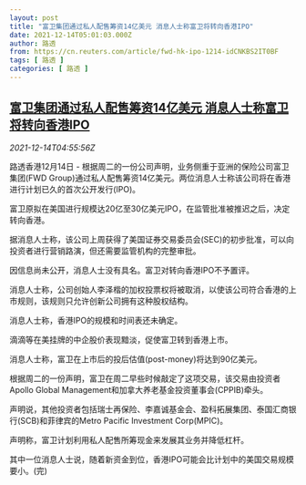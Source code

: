 ```yaml
---
layout: post
title: "富卫集团通过私人配售筹资14亿美元 消息人士称富卫将转向香港IPO"
date: 2021-12-14T05:01:03.000Z
author: 路透
from: https://cn.reuters.com/article/fwd-hk-ipo-1214-idCNKBS2IT0BF
tags: [ 路透 ]
categories: [ 路透 ]
---
```

<!--1639458063000-->
[富卫集团通过私人配售筹资14亿美元 消息人士称富卫将转向香港IPO](https://cn.reuters.com/article/fwd-hk-ipo-1214-idCNKBS2IT0BF)
------

<div>
<div><i>2021-12-14T04:55:56Z</i></div><p>路透香港12月14日 - 根据周二的一份公司声明，业务侧重于亚洲的保险公司富卫集团(FWD Group)通过私人配售筹资14亿美元。两位消息人士称该公司将在香港进行计划已久的首次公开发行(IPO)。</p><p>富卫原拟在美国进行规模达20亿至30亿美元IPO，在监管批准被推迟之后，决定转向香港。</p><p>据消息人士称，该公司上周获得了美国证券交易委员会(SEC)的初步批准，可以向投资者进行营销路演，但还需要监管机构的完整审批。</p><p>因信息尚未公开，消息人士没有具名。富卫对转向香港IPO不予置评。</p><p>消息人士称，公司创始人李泽楷的加权投票权将被取消，以使该公司符合香港的上市规则，该规则只允许创新公司拥有这种股权结构。</p><p>消息人士称，香港IPO的规模和时间表还未确定。</p><p>滴滴等在美挂牌的中企股价表现黯淡，促使富卫转到香港上市。</p><p>消息人士称，富卫在上市后的投后估值(post-money)将达到90亿美元。</p><p>根据周二的一份声明，富卫在周二早些时候敲定了这项交易，该交易由投资者Apollo Global Management和加拿大养老基金投资董事会(CPPIB)牵头。</p><p>声明说，其他投资者包括瑞士再保险、李嘉诚基金会、盈科拓展集团、泰国汇商银行(SCB)和菲律宾的Metro Pacific Investment Corp(MPIC)。</p><p>声明称，富卫计划利用私人配售所筹现金来发展其业务并降低杠杆。</p><p>其中一位消息人士说，随着新资金到位，香港IPO可能会比计划中的美国交易规模要小。(完)</p>
</div>

